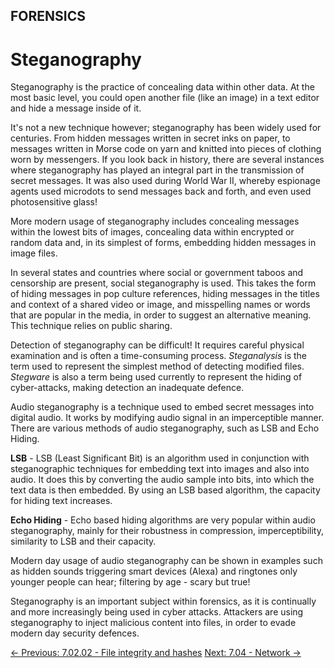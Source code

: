 ## FORENSICS

# Steganography

Steganography
 is the practice of concealing data within other data. At the most basic
 level, you could open another file (like an image) in a text editor and
 hide a message inside of it.

It's not a new technique however; steganography has been widely used
for centuries. From hidden messages written in secret inks on paper, to
messages written in Morse code on yarn and knitted into pieces of
clothing worn by messengers. If you look back in history, there are
several instances where steganography has played an integral part in the
 transmission of secret messages. It was also used during World War II,
whereby espionage agents used microdots to send messages back and forth,
 and even used photosensitive glass!

More modern usage of steganography includes concealing messages
within the lowest bits of images, concealing data within encrypted or
random data and, in its simplest of forms, embedding hidden messages in
image files.

In several states and countries where social or government taboos and
 censorship are present, social steganography is used. This takes the
form of hiding messages in pop culture references, hiding messages in
the titles and context of a shared video or image, and misspelling names
 or words that are popular in the media, in order to suggest an
alternative meaning. This technique relies on public sharing.

Detection of steganography can be difficult! It requires careful physical examination and is often a time-consuming process. *Steganalysis* is the term used to represent the simplest method of detecting modified files. *Stegware* is also a term being used currently to represent the hiding of cyber-attacks, making detection an inadequate defence.

Audio steganography is a technique used to embed secret messages into
 digital audio. It works by modifying audio signal in an imperceptible
manner. There are various methods of audio steganography, such as LSB
and Echo Hiding.

**LSB** - LSB (Least Significant Bit) is an algorithm
used in conjunction with steganographic techniques for embedding text
into images and also into audio. It does this by converting the audio
sample into bits, into which the text data is then embedded. By using an
 LSB based algorithm, the capacity for hiding text increases.

**Echo Hiding** - Echo based hiding algorithms are very
popular within audio steganography, mainly for their robustness in
compression, imperceptibility, similarity to LSB and their capacity.

Modern day usage of audio steganography can be shown in examples such
 as hidden sounds triggering smart devices (Alexa) and ringtones only
younger people can hear; filtering by age - scary but true!

Steganography is an important subject within forensics, as it is
continually and more increasingly being used in cyber attacks. Attackers
 are using steganography to inject malicious content into files, in
order to evade modern day security defences.

[← Previous: 7.02.02 - File integrity and hashes](https://play.cyberstart.com/field-manual/57f24c8c-fde1-11ec-b939-0242ac120002)
[Next: 7.04 - Network →](https://play.cyberstart.com/field-manual/72794be6-fde1-11ec-b939-0242ac120002)

